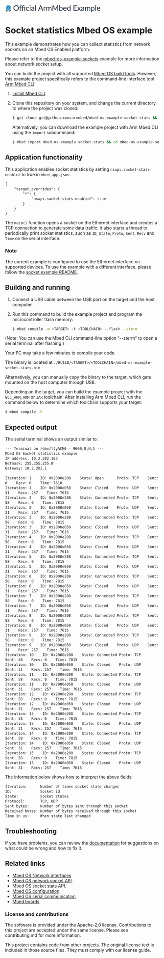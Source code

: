 ![](./resources/official_armmbed_example_badge.png)
# Socket statistics Mbed OS example

This example demonstrates how you can collect statistics from network sockets on an Mbed OS Enabled platform.

Please refer to the [mbed-os-example-sockets](https://github.com/ARMmbed/mbed-os-example-sockets/blob/master/README.md) example for more information about network socket setup.

You can build the project with all supported [Mbed OS build tools](https://os.mbed.com/docs/mbed-os/latest/tools/index.html). However, this example project specifically refers to the command-line interface tool [Arm Mbed CLI](https://github.com/ARMmbed/mbed-cli#installing-mbed-cli).

1. [Install Mbed CLI](https://os.mbed.com/docs/mbed-os/latest/quick-start/offline-with-mbed-cli.html).

1. Clone this repository on your system, and change the current directory to where the project was cloned:

    ```bash
    $ git clone git@github.com:armmbed/mbed-os-example-socket-stats && cd mbed-os-example-socket-stats
    ```

    Alternatively, you can download the example project with Arm Mbed CLI using the `import` subcommand:

    ```bash
    $ mbed import mbed-os-example-socket-stats && cd mbed-os-example-socket-stats
    ```

## Application functionality

This application enables socket statistics by setting `nsapi.socket-stats-enabled` to true in `mbed_app.json`:

```
{
    "target_overrides": {
        "*": {
            "nsapi.socket-stats-enabled": true
        }
    }
}
```

The `main()` function opens a socket on the Ethernet interface and creates a TCP connection to generate some data traffic. It also starts a thread to periodically print socket statistics, such as `ID`, `State`, `Proto`, `Sent`, `Recv` and `Time` on the serial interface.

### Note

The current example is configured to use the Ethernet interface on supported devices. To use the example with a different interface, please follow the [socket example README](https://github.com/ARMmbed/mbed-os-example-sockets/blob/master/README.md).

## Building and running

1. Connect a USB cable between the USB port on the target and the host computer.
1. Run this command to build the example project and program the microcontroller flash memory:

    ```bash
    $ mbed compile -m <TARGET> -t <TOOLCHAIN> --flash --sterm
    ```

(Note: You can use the Mbed CLI command-line option "--sterm" to open a serial terminal after flashing.)

Your PC may take a few minutes to compile your code.

The binary is located at `./BUILD/<TARGET>/<TOOLCHAIN>/mbed-os-example-socket-stats.bin`.

Alternatively, you can manually copy the binary to the target, which gets mounted on the host computer through USB.

Depending on the target, you can build the example project with the `GCC_ARM`, `ARM` or `IAR` toolchain. After installing Arm Mbed CLI, run the command below to determine which toolchain supports your target:

```bash
$ mbed compile -S
```

## Expected output

The serial terminal shows an output similar to:

```
--- Terminal on /dev/ttyACM0 - 9600,8,N,1 ---
Mbed OS Socket statistics example
IP address: 10.2.202.163
Netmask: 255.255.255.0
Gateway: 10.2.202.1

Iteration: 1    ID: 0x2000e208    State: Open      Proto: TCP    Sent: 0    Recv: 0    Time: 7610
Iteration: 1    ID: 0x2000e050    State: Closed    Proto: UDP    Sent: 31    Recv: 257    Time: 7615
Iteration: 2    ID: 0x2000e208    State: Connected Proto: TCP    Sent: 58    Recv: 0    Time: 7815
Iteration: 2    ID: 0x2000e050    State: Closed    Proto: UDP    Sent: 31    Recv: 257    Time: 7615
Iteration: 3    ID: 0x2000e208    State: Connected Proto: TCP    Sent: 58    Recv: 0    Time: 7815
Iteration: 3    ID: 0x2000e050    State: Closed    Proto: UDP    Sent: 31    Recv: 257    Time: 7615
Iteration: 4    ID: 0x2000e208    State: Connected Proto: TCP    Sent: 58    Recv: 0    Time: 7815
Iteration: 4    ID: 0x2000e050    State: Closed    Proto: UDP    Sent: 31    Recv: 257    Time: 7615
Iteration: 5    ID: 0x2000e208    State: Connected Proto: TCP    Sent: 58    Recv: 0    Time: 7815
Iteration: 5    ID: 0x2000e050    State: Closed    Proto: UDP    Sent: 31    Recv: 257    Time: 7615
Iteration: 6    ID: 0x2000e208    State: Connected Proto: TCP    Sent: 58    Recv: 0    Time: 7815
Iteration: 6    ID: 0x2000e050    State: Closed    Proto: UDP    Sent: 31    Recv: 257    Time: 7615
Iteration: 7    ID: 0x2000e208    State: Connected Proto: TCP    Sent: 58    Recv: 0    Time: 7815
Iteration: 7    ID: 0x2000e050    State: Closed    Proto: UDP    Sent: 31    Recv: 257    Time: 7615
Iteration: 8    ID: 0x2000e208    State: Connected Proto: TCP    Sent: 58    Recv: 0    Time: 7815
Iteration: 8    ID: 0x2000e050    State: Closed    Proto: UDP    Sent: 31    Recv: 257    Time: 7615
Iteration: 9    ID: 0x2000e208    State: Connected Proto: TCP    Sent: 58    Recv: 0    Time: 7815
Iteration: 9    ID: 0x2000e050    State: Closed    Proto: UDP    Sent: 31    Recv: 257    Time: 7615
Iteration: 10    ID: 0x2000e208    State: Connected Proto: TCP    Sent: 58    Recv: 0    Time: 7815
Iteration: 10    ID: 0x2000e050    State: Closed    Proto: UDP    Sent: 31    Recv: 257    Time: 7615
Iteration: 11    ID: 0x2000e208    State: Connected Proto: TCP    Sent: 58    Recv: 0    Time: 7815
Iteration: 11    ID: 0x2000e050    State: Closed    Proto: UDP    Sent: 31    Recv: 257    Time: 7615
Iteration: 12    ID: 0x2000e208    State: Connected Proto: TCP    Sent: 58    Recv: 0    Time: 7815
Iteration: 12    ID: 0x2000e050    State: Closed    Proto: UDP    Sent: 31    Recv: 257    Time: 7615
Iteration: 13    ID: 0x2000e208    State: Connected Proto: TCP    Sent: 58    Recv: 0    Time: 7815
Iteration: 13    ID: 0x2000e050    State: Closed    Proto: UDP    Sent: 31    Recv: 257    Time: 7615
Iteration: 14    ID: 0x2000e208    State: Connected Proto: TCP    Sent: 58    Recv: 0    Time: 7815
Iteration: 14    ID: 0x2000e050    State: Closed    Proto: UDP    Sent: 31    Recv: 257    Time: 7615
Iteration: 15    ID: 0x2000e208    State: Connected Proto: TCP    Sent: 58    Recv: 0    Time: 7815
Iteration: 15    ID: 0x2000e050    State: Closed    Proto: UDP    Sent: 31    Recv: 257    Time: 7615
```

The information below shows how to interpret the above fields:

```
Iteration:      Number of times socket state changes
ID:             Socket id
State:          Socket states
Protocol:       TCP, UDP
Sent bytes:     Number of bytes sent through this socket  
Received bytes: Number of bytes received through this socket
Time in us:     When state last changed
```

## Troubleshooting 

If you have problems, you can review the [documentation](https://os.mbed.com/docs/latest/tutorials/debugging.html) for suggestions on what could be wrong and how to fix it. 

## Related links

- [Mbed OS Network interfaces](https://os.mbed.com/docs/latest/apis/network-interfaces.html)
- [Mbed OS network socket API](https://docs.mbed.com/docs/mbed-os-api-reference/en/latest/APIs/communication/network_sockets/).
- [Mbed OS socket stats API](https://os.mbed.com/docs/latest/apis/socketstats.html).
- [Mbed OS configuration](https://os.mbed.com/docs/latest/reference/configuration.html).
- [Mbed OS serial communication](https://os.mbed.com/docs/latest/tutorials/serial-communication.html).
- [Mbed boards](https://os.mbed.com/platforms/).

### License and contributions

The software is provided under the Apache-2.0 license. Contributions to this project are accepted under the same license. Please see contributing.md for more information.

This project contains code from other projects. The original license text is included in those source files. They must comply with our license guide.
